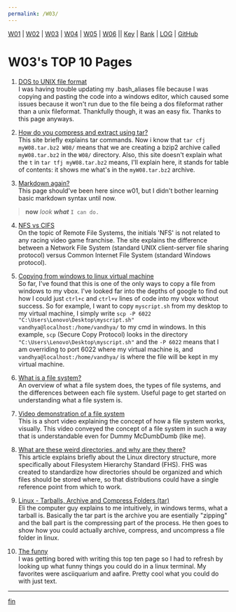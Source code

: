 ```yaml
---
permalink: /W03/
---
```


[W01](https://vandhya.github.io/os211/W01/) | [W02](https://vandhya.github.io/os211/W02/) | [W03](https://vandhya.github.io/os211/W03/) | 
[W04](https://vandhya.github.io/os211/W04/) | [W05](https://vandhya.github.io/os211/W05/) | [W06](https://vandhya.github.io/os211/W06/) || 
[Key](https://vandhya.github.io/os211/TXT/mypubkey.txt) | [Rank](https://vandhya.github.io/os211/TXT/myrank.txt) | [LOG](https://vandhya.github.io/os211/TXT/mylog.txt) | 
[GitHub](https://github.com/vandhya/os211)

# W03's TOP 10 Pages

1. [DOS to UNIX file format](https://sodocumentation.net/vim/topic/3827/converting-text-files-from-dos-to-unix-with-vi#using-vim-s-fileformat)<br>
I was having trouble updating my .bash_aliases file because I was copying and pasting the code into a windows editor, 
which caused some issues because it won't run due to the file being a dos fileformat rather than a unix fileformat. Thankfully though, it was an easy fix. Thanks
to this page anyways.

2. [How do you compress and extract using tar?](https://www.geeksforgeeks.org/tar-command-linux-examples/)<br>
This site briefly explains tar commands. Now i know that `tar cfj myW08.tar.bz2 W08/` means that we are creating a bzip2 archive called `myW08.tar.bz2` in the `W08/` directory. Also, this site doesn't explain what the `t` in `tar tfj myW08.tar.bz2` means, I'll explain here, it stands for table of contents: it shows me what's in the `myW08.tar.bz2` archive.

3. [Markdown again?](https://www.markdownguide.org/basic-syntax#code-blocks)<br>
This page should've been here since w01, but I didn't bother learning basic markdown syntax until now.
> **now** *look* ***what*** `I can do.`

4. [NFS vs CIFS](https://www.educba.com/cifs-vs-nfs/)<br>
On the topic of Remote File Systems, the initials 'NFS' is not related to any racing video game franchise. The site explains the difference between a Network File System (standard UNIX client-server file sharing protocol) versus Common Internet File System (standard Windows protocol).  

5. [Copying from windows to linux virtual machine](https://stackabuse.com/using-scp-to-copy-and-securely-transfer-files-and-folders/)<br>
So far, I've found that this is one of the only ways to copy a file from windows to my vbox. I've looked far into the depths of google to find out how I could just `ctrl+c` and `ctrl+v` lines of code into my vbox without success. So for example, I want to copy `myscript.sh` from my desktop to my virtual machine, I simply write `scp -P 6022 "C:\Users\Lenovo\Desktop\myscript.sh" vandhya@localhost:/home/vandhya/` to my cmd in windows. In this example, `scp` (Secure Copy Protocol) looks in the directory `"C:\Users\Lenovo\Desktop\myscript.sh"` and the `-P 6022` means that I am overriding to port 6022 where my virtual machine is, and `vandhya@localhost:/home/vandhya/` is where the file will be kept in my virtual machine. 

6. [What is a file system?](https://www.howtogeek.com/196051/htg-explains-what-is-a-file-system-and-why-are-there-so-many-of-them/)<br>
An overview of what a file system does, the types of file systems, and the differences between each file system. Useful page to get started on understanding what a file system is.

7. [Video demonstration of a file system](https://www.youtube.com/watch?v=mzUyMy7Ihk0)<br>
This is a short video explaining the concept of how a file system works, visually. This video conveyed the concept of a file system in such a way that is understandable even for Dummy McDumbDumb (like me).

8. [What are these weird directories, and why are they there?](https://www.linuxjournal.com/content/filesystem-hierarchy-standard)<br>
This article explains briefly about the Linux directory structure, more specifically about Filesystem Hierarchy Standard (FHS). FHS was created to standardize how directories should be organized and which files should be stored where, so that distributions could have a single reference point from which to work.

9. [Linux - Tarballs, Archive and Compress Folders (tar)](https://www.youtube.com/watch?v=l0yqs8t6ywo)<br>
Eli the computer guy explains to me intuitively, in windows terms, what a tarball is. Basically the tar part is the archive you are esentially "zipping" and the ball part is the compressing part of the process. He then goes to show how you could actually archive, compress, and uncompress a file folder in linux.

10. [The funny](https://www.tecmint.com/20-funny-commands-of-linux-or-linux-is-fun-in-terminal/)<br>
I was getting bored with writing this top ten page so I had to refresh by looking up what funny things you could do in a linux terminal. My favorites were asciiquarium and aafire. Pretty cool what you could do with just text.

----
[fin](https://www.youtube.com/watch?v=QUCI_nXLtN0&list=RDQUCI_nXLtN0&start_radio=1)
